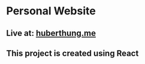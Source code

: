 # Personal Website
## Live at: [huberthung.me](https://huberthung.me)
## This project is created using React
